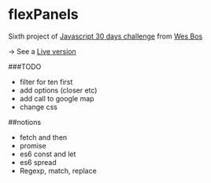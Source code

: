 # flexPanels
Sixth project of [Javascript 30 days challenge](https://javascript30.com/) from [Wes Bos](https://github.com/wesbos)


-> See a [Live version](https://nathanchalot.github.io/ajaxTypeAhead/)


###TODO
- filter for ten first
- add options (closer etc)
- add call to google map
- change css

##notions
- fetch and then
- promise
- es6 const and let
- es6 spread
- Regexp, match, replace
